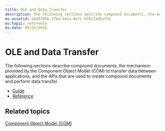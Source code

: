 ```yaml
---
title: OLE and Data Transfer
description: The following sections describe compound documents, the mechanism provided by the Component Object Model (COM) to transfer data between applications, and the APIs that are used to create compound documents and perform data transfer.
ms.assetid: d4a57956-37ba-44ca-8efc-bf617ad5e77b
ms.topic: reference
ms.date: 05/31/2018
---
```


# OLE and Data Transfer

The following sections describe compound documents, the mechanism provided by the Component Object Model (COM) to transfer data between applications, and the APIs that are used to create compound documents and perform data transfer.

-   [Guide](guide-odt.md)
-   [Reference](reference-odt.md)

## Related topics

<dl> <dt>

[Component Object Model (COM)](component-object-model--com--portal.md)
</dt> </dl>

 

 




